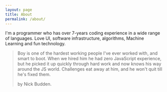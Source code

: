 ```yaml
---
layout: page
title: About
permalink: /about/
---
```


I'm a programmer who has over 7-years coding experience in a wide range of languages. Love UI, software infrastructure, algorithms, Machine Learning and fun technology.

> Boy is one of the hardest working people I've ever worked with, and smart to boot. When we hired him he had zero JavaScript experience, but he picked it up quickly through hard work and now knows his way around the JS world. Challenges eat away at him, and he won't quit till he's fixed them.
> 
> by Nick Budden.
